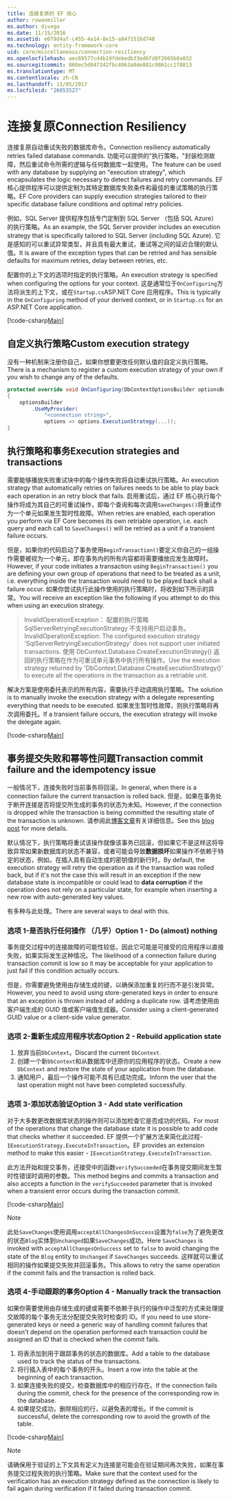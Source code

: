 ```yaml
---
title: 连接复原的 EF 核心
author: rowanmiller
ms.author: divega
ms.date: 11/15/2016
ms.assetid: e079d4af-c455-4a14-8e15-a8471516d748
ms.technology: entity-framework-core
uid: core/miscellaneous/connection-resiliency
ms.openlocfilehash: aec69577cd4b19fdebedb33ed6fd8f2665b0a032
ms.sourcegitcommit: 860ec5d047342fbc4063a0de881c9861cc1f8813
ms.translationtype: MT
ms.contentlocale: zh-CN
ms.lasthandoff: 11/05/2017
ms.locfileid: "26053527"
---
```

# <a name="connection-resiliency"></a><span data-ttu-id="05ae3-102">连接复原</span><span class="sxs-lookup"><span data-stu-id="05ae3-102">Connection Resiliency</span></span>

<span data-ttu-id="05ae3-103">连接复原自动重试失败的数据库命令。</span><span class="sxs-lookup"><span data-stu-id="05ae3-103">Connection resiliency automatically retries failed database commands.</span></span> <span data-ttu-id="05ae3-104">功能可以提供的"执行策略，"封装检测故障，然后重试命令所需的逻辑与任何数据库一起使用。</span><span class="sxs-lookup"><span data-stu-id="05ae3-104">The feature can be used with any database by supplying an "execution strategy", which encapsulates the logic necessary to detect failures and retry commands.</span></span> <span data-ttu-id="05ae3-105">EF 核心提供程序可以提供定制为其特定数据库失败条件和最佳的重试策略的执行策略。</span><span class="sxs-lookup"><span data-stu-id="05ae3-105">EF Core providers can supply execution strategies tailored to their specific database failure conditions and optimal retry policies.</span></span>

<span data-ttu-id="05ae3-106">例如，SQL Server 提供程序包括专门定制到 SQL Server （包括 SQL Azure） 的执行策略。</span><span class="sxs-lookup"><span data-stu-id="05ae3-106">As an example, the SQL Server provider includes an execution strategy that is specifically tailored to SQL Server (including SQL Azure).</span></span> <span data-ttu-id="05ae3-107">它是感知的可以重试异常类型，并且具有最大重试，重试等之间的延迟合理的默认值。</span><span class="sxs-lookup"><span data-stu-id="05ae3-107">It is aware of the exception types that can be retried and has sensible defaults for maximum retries, delay between retries, etc.</span></span>

<span data-ttu-id="05ae3-108">配置你的上下文的选项时指定的执行策略。</span><span class="sxs-lookup"><span data-stu-id="05ae3-108">An execution strategy is specified when configuring the options for your context.</span></span> <span data-ttu-id="05ae3-109">这是通常位于`OnConfiguring`方法将派生的上下文，或在`Startup.cs`ASP.NET Core 应用程序。</span><span class="sxs-lookup"><span data-stu-id="05ae3-109">This is typically in the `OnConfiguring` method of your derived context, or in `Startup.cs` for an ASP.NET Core application.</span></span>

[!code-csharp[Main](../../../samples/core/Miscellaneous/ConnectionResiliency/Program.cs#OnConfiguring)]

## <a name="custom-execution-strategy"></a><span data-ttu-id="05ae3-110">自定义执行策略</span><span class="sxs-lookup"><span data-stu-id="05ae3-110">Custom execution strategy</span></span>

<span data-ttu-id="05ae3-111">没有一种机制来注册你自己，如果你想要更改任何默认值的自定义执行策略。</span><span class="sxs-lookup"><span data-stu-id="05ae3-111">There is a mechanism to register a custom execution strategy of your own if you wish to change any of the defaults.</span></span>

``` csharp
protected override void OnConfiguring(DbContextOptionsBuilder optionsBuilder)
{
    optionsBuilder
        .UseMyProvider(
            "<connection string>",
            options => options.ExecutionStrategy(...));
}
```

## <a name="execution-strategies-and-transactions"></a><span data-ttu-id="05ae3-112">执行策略和事务</span><span class="sxs-lookup"><span data-stu-id="05ae3-112">Execution strategies and transactions</span></span>

<span data-ttu-id="05ae3-113">需要能够播放失败重试块中的每个操作失败将自动重试执行策略。</span><span class="sxs-lookup"><span data-stu-id="05ae3-113">An execution strategy that automatically retries on failures needs to be able to play back each operation in an retry block that fails.</span></span> <span data-ttu-id="05ae3-114">启用重试后，通过 EF 核心执行每个操作将成为其自己的可重试操作，即每个查询和每次调用`SaveChanges()`将重试作为一个单元如果发生暂时性故障。</span><span class="sxs-lookup"><span data-stu-id="05ae3-114">When retries are enabled, each operation you perform via EF Core becomes its own retriable operation, i.e. each query and each call to `SaveChanges()` will be retried as a unit if a transient failure occurs.</span></span>

<span data-ttu-id="05ae3-115">但是，如果你的代码启动了事务使用`BeginTransaction()`要定义你自己的一组操作需要被视为一个单元，即在事务内的所有内容都将需要播放应发生故障时。</span><span class="sxs-lookup"><span data-stu-id="05ae3-115">However, if your code initiates a transaction using `BeginTransaction()` you are defining your own group of operations that need to be treated as a unit, i.e. everything inside the transaction would need to be played back shall a failure occur.</span></span> <span data-ttu-id="05ae3-116">如果你尝试执行此操作使用的执行策略时，将收到如下所示的异常。</span><span class="sxs-lookup"><span data-stu-id="05ae3-116">You will receive an exception like the following if you attempt to do this when using an execution strategy.</span></span>

> <span data-ttu-id="05ae3-117">InvalidOperationException： 配置的执行策略 SqlServerRetryingExecutionStrategy 不支持用户启动事务。</span><span class="sxs-lookup"><span data-stu-id="05ae3-117">InvalidOperationException: The configured execution strategy 'SqlServerRetryingExecutionStrategy' does not support user initiated transactions.</span></span> <span data-ttu-id="05ae3-118">使用 DbContext.Database.CreateExecutionStrategy() 返回的执行策略在作为可重试单元事务中执行所有操作。</span><span class="sxs-lookup"><span data-stu-id="05ae3-118">Use the execution strategy returned by 'DbContext.Database.CreateExecutionStrategy()' to execute all the operations in the transaction as a retriable unit.</span></span>

<span data-ttu-id="05ae3-119">解决方案是使用委托表示的所有内容，需要执行手动调用执行策略。</span><span class="sxs-lookup"><span data-stu-id="05ae3-119">The solution is to manually invoke the execution strategy with a delegate representing everything that needs to be executed.</span></span> <span data-ttu-id="05ae3-120">如果发生暂时性故障，则执行策略将再次调用委托。</span><span class="sxs-lookup"><span data-stu-id="05ae3-120">If a transient failure occurs, the execution strategy will invoke the delegate again.</span></span>

[!code-csharp[Main](../../../samples/core/Miscellaneous/ConnectionResiliency/Program.cs#ManualTransaction)]

## <a name="transaction-commit-failure-and-the-idempotency-issue"></a><span data-ttu-id="05ae3-121">事务提交失败和幂等性问题</span><span class="sxs-lookup"><span data-stu-id="05ae3-121">Transaction commit failure and the idempotency issue</span></span>

<span data-ttu-id="05ae3-122">一般情况下，连接失败时当前事务将回滚。</span><span class="sxs-lookup"><span data-stu-id="05ae3-122">In general, when there is a connection failure the current transaction is rolled back.</span></span> <span data-ttu-id="05ae3-123">但是，如果在事务处于断开连接是否将提交所生成的事务的状态为未知。</span><span class="sxs-lookup"><span data-stu-id="05ae3-123">However, if the connection is dropped while the transaction is being committed the resulting state of the transaction is unknown.</span></span> <span data-ttu-id="05ae3-124">请参阅此[博客文章](http://blogs.msdn.com/b/adonet/archive/2013/03/11/sql-database-connectivity-and-the-idempotency-issue.aspx)有关详细信息。</span><span class="sxs-lookup"><span data-stu-id="05ae3-124">See this [blog post](http://blogs.msdn.com/b/adonet/archive/2013/03/11/sql-database-connectivity-and-the-idempotency-issue.aspx) for more details.</span></span>

<span data-ttu-id="05ae3-125">默认情况下，执行策略将重试该操作就像该事务已回滚，但如果它不是这样这将导致异常如果新数据库的状态不兼容，或者可能会导致**数据损坏**如果操作不依赖于特定的状态，例如，在插入具有自动生成的密钥值的新行时。</span><span class="sxs-lookup"><span data-stu-id="05ae3-125">By default, the execution strategy will retry the operation as if the transaction was rolled back, but if it's not the case this will result in an exception if the new database state is incompatible or could lead to **data corruption** if the operation does not rely on a particular state, for example when inserting a new row with auto-generated key values.</span></span>

<span data-ttu-id="05ae3-126">有多种与此处理。</span><span class="sxs-lookup"><span data-stu-id="05ae3-126">There are several ways to deal with this.</span></span>

### <a name="option-1---do-almost-nothing"></a><span data-ttu-id="05ae3-127">选项 1-是否执行任何操作 （几乎）</span><span class="sxs-lookup"><span data-stu-id="05ae3-127">Option 1 - Do (almost) nothing</span></span>

<span data-ttu-id="05ae3-128">事务提交过程中的连接故障的可能性较低，因此它可能是可接受的应用程序以直接失败，如果实际发生这种情况。</span><span class="sxs-lookup"><span data-stu-id="05ae3-128">The likelihood of a connection failure during transaction commit is low so it may be acceptable for your application to just fail if this condition actually occurs.</span></span>

<span data-ttu-id="05ae3-129">但是，你需要避免使用由存储生成的键，以确保添加重复的行而不是引发异常。</span><span class="sxs-lookup"><span data-stu-id="05ae3-129">However, you need to avoid using store-generated keys in order to ensure that an exception is thrown instead of adding a duplicate row.</span></span> <span data-ttu-id="05ae3-130">请考虑使用由客户端生成的 GUID 值或客户端值生成器。</span><span class="sxs-lookup"><span data-stu-id="05ae3-130">Consider using a client-generated GUID value or a client-side value generator.</span></span>

### <a name="option-2---rebuild-application-state"></a><span data-ttu-id="05ae3-131">选项 2-重新生成应用程序状态</span><span class="sxs-lookup"><span data-stu-id="05ae3-131">Option 2 - Rebuild application state</span></span>

1. <span data-ttu-id="05ae3-132">放弃当前`DbContext`。</span><span class="sxs-lookup"><span data-stu-id="05ae3-132">Discard the current `DbContext`.</span></span>
2. <span data-ttu-id="05ae3-133">创建一个新`DbContext`和从数据库中还原你的应用程序的状态。</span><span class="sxs-lookup"><span data-stu-id="05ae3-133">Create a new `DbContext` and restore the state of your application from the database.</span></span>
3. <span data-ttu-id="05ae3-134">通知用户，最后一个操作可能不具有已成功完成。</span><span class="sxs-lookup"><span data-stu-id="05ae3-134">Inform the user that the last operation might not have been completed successfully.</span></span>

### <a name="option-3---add-state-verification"></a><span data-ttu-id="05ae3-135">选项 3-添加状态验证</span><span class="sxs-lookup"><span data-stu-id="05ae3-135">Option 3 - Add state verification</span></span>

<span data-ttu-id="05ae3-136">对于大多数更改数据库状态的操作则可以添加检查它是否成功的代码。</span><span class="sxs-lookup"><span data-stu-id="05ae3-136">For most of the operations that change the database state it is possible to add code that checks whether it succeeded.</span></span> <span data-ttu-id="05ae3-137">EF 提供一个扩展方法来简化此过程- `IExecutionStrategy.ExecuteInTransaction`。</span><span class="sxs-lookup"><span data-stu-id="05ae3-137">EF provides an extension method to make this easier - `IExecutionStrategy.ExecuteInTransaction`.</span></span>

<span data-ttu-id="05ae3-138">此方法开始和提交事务，还接受中的函数`verifySucceeded`在事务提交期间发生暂时性错误时调用的参数。</span><span class="sxs-lookup"><span data-stu-id="05ae3-138">This method begins and commits a transaction and also accepts a function in the `verifySucceeded` parameter that is invoked when a transient error occurs during the transaction commit.</span></span>

[!code-csharp[Main](../../../samples/core/Miscellaneous/ConnectionResiliency/Program.cs#Verification)]

> [!NOTE]
> <span data-ttu-id="05ae3-139">此处`SaveChanges`使用调用`acceptAllChangesOnSuccess`设置为`false`为了避免更改的状态`Blog`实体到`Unchanged`如果`SaveChanges`成功。</span><span class="sxs-lookup"><span data-stu-id="05ae3-139">Here `SaveChanges` is invoked with `acceptAllChangesOnSuccess` set to `false` to avoid changing the state of the `Blog` entity to `Unchanged` if `SaveChanges` succeeds.</span></span> <span data-ttu-id="05ae3-140">这样就可以重试相同的操作如果提交失败并回滚事务。</span><span class="sxs-lookup"><span data-stu-id="05ae3-140">This allows to retry the same operation if the commit fails and the transaction is rolled back.</span></span>

### <a name="option-4---manually-track-the-transaction"></a><span data-ttu-id="05ae3-141">选项 4-手动跟踪的事务</span><span class="sxs-lookup"><span data-stu-id="05ae3-141">Option 4 - Manually track the transaction</span></span>

<span data-ttu-id="05ae3-142">如果你需要使用由存储生成的键或需要不依赖于执行的操作中泛型的方式来处理提交故障的每个事务无法分配提交失败时检查的 ID。</span><span class="sxs-lookup"><span data-stu-id="05ae3-142">If you need to use store-generated keys or need a generic way of handling commit failures that doesn't depend on the operation performed each transaction could be assigned an ID that is checked when the commit fails.</span></span>

1. <span data-ttu-id="05ae3-143">将表添加到用于跟踪事务的状态的数据库。</span><span class="sxs-lookup"><span data-stu-id="05ae3-143">Add a table to the database used to track the status of the transactions.</span></span>
2. <span data-ttu-id="05ae3-144">将行插入表中的每个事务的开头。</span><span class="sxs-lookup"><span data-stu-id="05ae3-144">Insert a row into the table at the beginning of each transaction.</span></span>
3. <span data-ttu-id="05ae3-145">如果连接失败的提交，检查数据库中的相应行存在。</span><span class="sxs-lookup"><span data-stu-id="05ae3-145">If the connection fails during the commit, check for the presence of the corresponding row in the database.</span></span>
4. <span data-ttu-id="05ae3-146">如果提交成功，删除相应的行，以避免表的增长。</span><span class="sxs-lookup"><span data-stu-id="05ae3-146">If the commit is successful, delete the corresponding row to avoid the growth of the table.</span></span>

[!code-csharp[Main](../../../samples/core/Miscellaneous/ConnectionResiliency/Program.cs#Tracking)]

> [!NOTE]
> <span data-ttu-id="05ae3-147">请确保用于验证的上下文具有定义为连接是可能会在验证期间再次失败，如果在事务提交过程失败的执行策略。</span><span class="sxs-lookup"><span data-stu-id="05ae3-147">Make sure that the context used for the verification has an execution strategy defined as the connection is likely to fail again during verification if it failed during transaction commit.</span></span>
